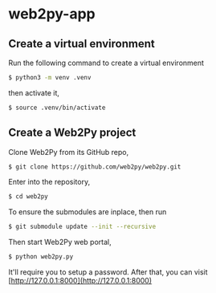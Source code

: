 # web2py-app


## Create a virtual environment

Run the following command to create a virtual environment

```bash
$ python3 -m venv .venv
```

then activate it,

```bash
$ source .venv/bin/activate
```


## Create a Web2Py project


Clone Web2Py from its GitHub repo,

```bash
$ git clone https://github.com/web2py/web2py.git
```

Enter into the repository,

```bash
$ cd web2py
```

To ensure the submodules are inplace, then run

```bash
$ git submodule update --init --recursive
```

Then start Web2Py web portal,

```bash
$ python web2py.py
```

It'll require you to setup a password. After that, you can visit [http://127.0.0.1:8000](http://127.0.0.1:8000)
